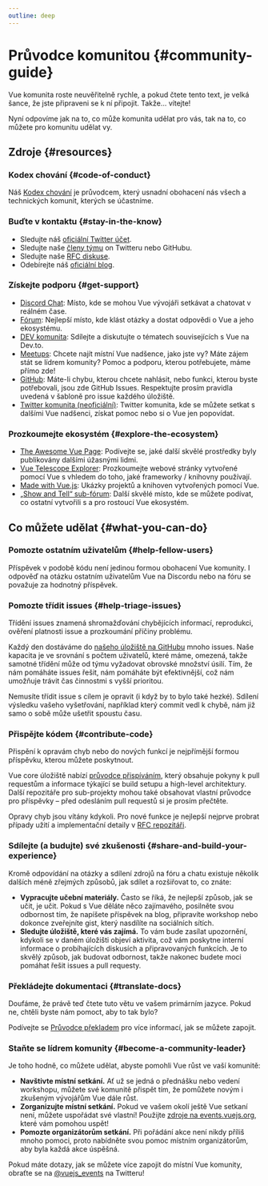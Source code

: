 ```yaml
---
outline: deep
---
```


# Průvodce komunitou {#community-guide}

Vue komunita roste neuvěřitelně rychle, a pokud čtete tento text, je velká šance, že jste připraveni se k ní připojit. Takže... vítejte!

Nyní odpovíme jak na to, co může komunita udělat pro vás, tak na to, co můžete pro komunitu udělat vy.

## Zdroje {#resources}

### Kodex chování {#code-of-conduct}

Náš [Kodex chování](/about/coc) je průvodcem, který usnadní obohacení nás všech a technických komunit, kterých se účastníme.

### Buďte v kontaktu {#stay-in-the-know}

- Sledujte náš [oficiální Twitter účet](https://twitter.com/vuejs).
- Sledujte naše [členy týmu](./team) on Twitteru nebo GitHubu.
- Sledujte naše [RFC diskuse](https://github.com/vuejs/rfcs).
- Odebírejte náš [oficiální blog](https://blog.vuejs.org/).

### Získejte podporu {#get-support}

- [Discord Chat](https://discord.com/invite/vue): Místo, kde se mohou Vue vývojáři setkávat a chatovat v reálném čase.
- [Fórum](https://forum.vuejs.org/): Nejlepší místo, kde klást otázky a dostat odpovědi o Vue a jeho ekosystému.
- [DEV komunita](https://dev.to/t/vue): Sdílejte a diskutujte o tématech souvisejících s Vue na Dev.to.
- [Meetups](https://events.vuejs.org/meetups): Chcete najít místní Vue nadšence, jako jste vy? Máte zájem stát se lídrem komunity? Pomoc a podporu, kterou potřebujete, máme přímo zde!
- [GitHub](https://github.com/vuejs): Máte-li chybu, kterou chcete nahlásit, nebo funkci, kterou byste potřebovali, jsou zde GitHub Issues. Respektujte prosím pravidla uvedená v šabloně pro issue každého úložiště.
- [Twitter komunita (neoficiální)](https://twitter.com/i/communities/1516368750634840064): Twitter komunita, kde se můžete setkat s dalšími Vue nadšenci, získat pomoc nebo si o Vue jen popovídat.

### Prozkoumejte ekosystém {#explore-the-ecosystem}

- [The Awesome Vue Page](https://github.com/vuejs/awesome-vue): Podívejte se, jaké další skvělé prostředky byly publikovány dalšími úžasnými lidmi.
- [Vue Telescope Explorer](https://vuetelescope.com/explore): Prozkoumejte webové stránky vytvořené pomocí Vue s&nbsp;vhledem do toho, jaké frameworky / knihovny používají.
- [Made with Vue.js](https://madewithvuejs.com/): Ukázky projektů a knihoven vytvořených pomocí Vue.
- [„Show and Tell“ sub-fórum](https://github.com/vuejs/core/discussions/categories/show-and-tell): Další skvělé místo, kde se můžete podívat, co ostatní vytvořili s a pro rostoucí Vue ekosystém.

## Co můžete udělat {#what-you-can-do}

### Pomozte ostatním uživatelům {#help-fellow-users}

Příspěvek v podobě kódu není jedinou formou obohacení Vue komunity. I odpověď na otázku ostatním uživatelům Vue na Discordu nebo na fóru se považuje za hodnotný příspěvek.

### Pomozte třídit issues {#help-triage-issues}

Třídění issues znamená shromažďování chybějících informací, reprodukci, ověření platnosti issue a prozkoumání příčiny problému.

Každý den dostáváme do [našeho úložiště na GitHubu](https://github.com/vuejs) mnoho issues. Naše kapacita je ve srovnání s počtem uživatelů, které máme, omezená, takže samotné třídění může od týmu vyžadovat obrovské množství úsilí. Tím, že nám pomáháte issues řešit, nám pomáháte být efektivnější, což nám umožňuje trávit čas činnostmi s vyšší prioritou.

Nemusíte třídit issue s cílem je opravit (i když by to bylo také hezké). Sdílení výsledku vašeho vyšetřování, například který commit vedl k chybě, nám již samo o sobě může ušetřit spoustu času.

### Přispějte kódem {#contribute-code}

Přispění k opravám chyb nebo do nových funkcí je nejpřímější formou příspěvku, kterou můžete poskytnout.

Vue core úložiště nabízí [průvodce přispíváním](https://github.com/vuejs/core/blob/main/.github/contributing.md), který obsahuje pokyny k pull requestům a informace týkající se build setupu a high-level architektury. Další repozitáře pro sub-projekty mohou také obsahovat vlastní průvodce pro příspěvky – před odesláním pull requestů si je prosím přečtěte.

Opravy chyb jsou vítány kdykoli. Pro nové funkce je nejlepší nejprve probrat případy užití a implementační detaily v [RFC repozitáři](https://github.com/vuejs/rfcs/discussions).

### Sdílejte (a budujte) své zkušenosti {#share-and-build-your-experience}

Kromě odpovídání na otázky a sdílení zdrojů na fóru a chatu existuje několik dalších méně zřejmých způsobů, jak sdílet a rozšiřovat to, co znáte:

- **Vypracujte učební materiály.** Často se říká, že nejlepší způsob, jak se učit, je učit. Pokud s Vue děláte něco zajímavého, posilněte svou odbornost tím, že napíšete příspěvek na blog, připravíte workshop nebo dokonce zveřejníte gist, který nasdílíte na sociálních sítích.
- **Sledujte úložiště, které vás zajímá.** To vám bude zasílat upozornění, kdykoli se v&nbsp;daném úložišti objeví aktivita, což vám poskytne interní informace o probíhajících diskusích a připravovaných funkcích. Je to skvělý způsob, jak budovat odbornost, takže nakonec budete moci pomáhat řešit issues a pull requesty.

### Překládejte dokumentaci {#translate-docs}

Doufáme, že právě teď čtete tuto větu ve vašem primárním jazyce. Pokud ne, chtěli byste nám pomoct, aby to tak bylo?

Podívejte se [Průvodce překladem](/translations/) pro více informací, jak se můžete zapojit.

### Staňte se lídrem komunity {#become-a-community-leader}

Je toho hodně, co můžete udělat, abyste pomohli Vue růst ve vaší komunitě:

- **Navštivte místní setkání.** Ať už se jedná o přednášku nebo vedení workshopu, můžete své komunitě přispět tím, že pomůžete novým i zkušeným vývojářům Vue dále růst.
- **Zorganizujte místní setkání.** Pokud ve vašem okolí ještě Vue setkaní není, můžete uspořádat své vlastní! Použijte [zdroje na events.vuejs.org](https://events.vuejs.org/resources/#getting-started), které vám pomohou uspět!
- **Pomozte organizátorům setkání.** Při pořádání akce není nikdy příliš mnoho pomoci, proto nabídněte svou pomoc místním organizátorům, aby byla každá akce úspěšná.

Pokud máte dotazy, jak se můžete více zapojit do místní Vue komunity, obraťte se na [@vuejs_events](https://www.twitter.com/vuejs_events) na Twitteru!

